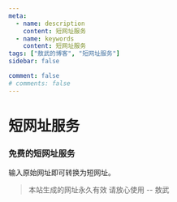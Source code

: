 ```yaml
---
meta:
  - name: description
    content: 短网址服务
  - name: keywords
    content: 短网址服务
tags: ["敖武的博客", "短网址服务"]
sidebar: false

comment: false
# comments: false
---
```


# 短网址服务

### 免费的短网址服务

输入原始网址即可转换为短网址。

<ShortUrl />

>  本站生成的网址永久有效 请放心使用 -- 敖武


